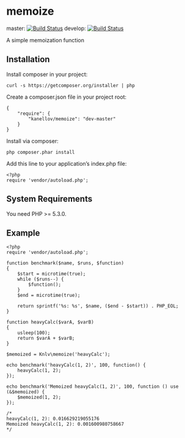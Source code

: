 # memoize

master: [![Build Status](https://travis-ci.org/kanellov/memoize.svg?branch=master)](https://travis-ci.org/kanellov/memoize)
develop: [![Build Status](https://travis-ci.org/kanellov/memoize.svg?branch=develop)](https://travis-ci.org/kanellov/memoize)

A simple memoization function

## Installation

Install composer in your project:

    curl -s https://getcomposer.org/installer | php

Create a composer.json file in your project root:

    {
        "require": {
            "kanellov/memoize": "dev-master"
        }
    }

Install via composer:

    php composer.phar install

Add this line to your application’s index.php file:

    <?php
    require 'vendor/autoload.php';

## System Requirements

You need PHP >= 5.3.0.

## Example

    <?php
    require 'vendor/autoload.php';

    function benchmark($name, $runs, $function)
    {
        $start = microtime(true);
        while ($runs--) {
            $function();
        }
        $end = microtime(true);

        return sprintf('%s: %s', $name, ($end - $start)) . PHP_EOL;
    }

    function heavyCalc($varA, $varB)
    {
        usleep(100);
        return $varA + $varB;
    }

    $memoized = Knlv\memoize('heavyCalc');

    echo benchmark('heavyCalc(1, 2)', 100, function() {
        heavyCalc(1, 2);
    });

    echo benchmark('Memoized heavyCalc(1, 2)', 100, function () use (&$memoized) {
        $memoized(1, 2);
    });

    /*
    heavyCalc(1, 2): 0.016629219055176
    Memoized heavyCalc(1, 2): 0.001600980758667
    */

